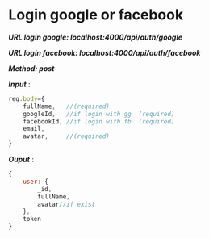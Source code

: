 # Login google or facebook
***URL login google: localhost:4000/api/auth/google***

***URL login facebook: localhost:4000/api/auth/facebook***

***Method: post***

***Input*** :

```js
req.body={
    fullName,   //(required)
    googleId,   //if login with gg  (required)
    facebookId, //if login with fb  (required)
    email,
    avatar,     //(required)
}
```

***Ouput*** :

```js
{
    user: {
        _id,
        fullName,
        avatar//if exist
    },
    token
}
```
